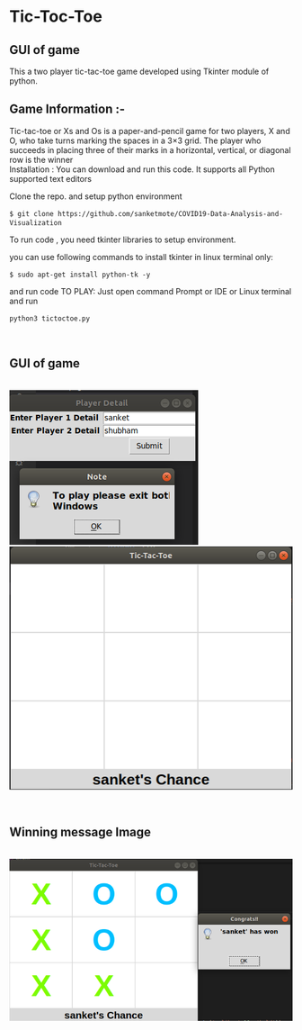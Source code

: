 # Tic-Toc-Toe

## GUI of game

This a two player tic-tac-toe game developed using Tkinter module of python.

<h2>Game Information :-</h2> Tic-tac-toe or Xs and Os is a paper-and-pencil game for two players, X and O, who take turns marking the spaces in a 3×3 grid. The player who succeeds in placing three of their marks in a horizontal, vertical, or diagonal row is the winner
<br>
Installation :
You can download and run this code. It supports all Python supported text editors

Clone the repo. and setup python environment

```
$ git clone https://github.com/sanketmote/COVID19-Data-Analysis-and-Visualization
```

To run code , you need tkinter libraries to setup environment.

you can use following commands to install tkinter in linux terminal only:

```
$ sudo apt-get install python-tk -y
```
and run code
TO PLAY: Just open command Prompt or IDE or Linux terminal and run

```
python3 tictoctoe.py

```


<br>
<p>
    <h2>GUI of game</h2><br>
    <img src="Images/Tic1.png" alt="tictoctoe image" title="tictoctoe"><br>
    <img src="Images/Tic2.png" alt="tictoctoe image" title="tictoctoe">
</p>
<br>
<p>
    <h2>Winning message Image</h2><br>
    <img src="Images/Tic4.png" alt="tictoctoe image" title="tictoctoe">
</p>